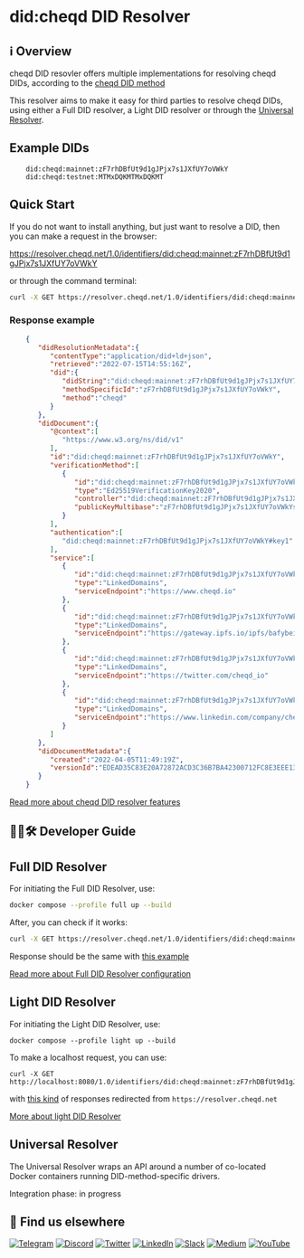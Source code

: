 # did:cheqd DID Resolver

## ℹ️ Overview

cheqd DID resovler offers multiple implementations for resolving cheqd DIDs, according to the [cheqd DID method](https://docs.cheqd.io/node/architecture/adr-list/adr-002-cheqd-did-method#:~:text=Summary,on%20the%20Cosmos%20blockchain%20framework.)

This resolver aims to make it easy for third parties to resolve cheqd DIDs, using either a Full DID resolver, a Light DID resolver or through the [Universal Resolver](https://dev.uniresolver.io/).

## Example DIDs

```commandline
    did:cheqd:mainnet:zF7rhDBfUt9d1gJPjx7s1JXfUY7oVWkY
    did:cheqd:testnet:MTMxDQKMTMxDQKMT
```

## Quick Start

If you do not want to install anything, but just want to resolve a DID, then you can make a request in the browser:

https://resolver.cheqd.net/1.0/identifiers/did:cheqd:mainnet:zF7rhDBfUt9d1gJPjx7s1JXfUY7oVWkY

or through the command terminal:

```bash
curl -X GET https://resolver.cheqd.net/1.0/identifiers/did:cheqd:mainnet:zF7rhDBfUt9d1gJPjx7s1JXfUY7oVWkY
```

### Response example

```json
    {
       "didResolutionMetadata":{
          "contentType":"application/did+ld+json",
          "retrieved":"2022-07-15T14:55:16Z",
          "did":{
             "didString":"did:cheqd:mainnet:zF7rhDBfUt9d1gJPjx7s1JXfUY7oVWkY",
             "methodSpecificId":"zF7rhDBfUt9d1gJPjx7s1JXfUY7oVWkY",
             "method":"cheqd"
          }
       },
       "didDocument":{
          "@context":[
             "https://www.w3.org/ns/did/v1"
          ],
          "id":"did:cheqd:mainnet:zF7rhDBfUt9d1gJPjx7s1JXfUY7oVWkY",
          "verificationMethod":[
             {
                "id":"did:cheqd:mainnet:zF7rhDBfUt9d1gJPjx7s1JXfUY7oVWkY#key1",
                "type":"Ed25519VerificationKey2020",
                "controller":"did:cheqd:mainnet:zF7rhDBfUt9d1gJPjx7s1JXfUY7oVWkY",
                "publicKeyMultibase":"zF7rhDBfUt9d1gJPjx7s1JXfUY7oVWkYsWCo7fztHtepn"
             }
          ],
          "authentication":[
             "did:cheqd:mainnet:zF7rhDBfUt9d1gJPjx7s1JXfUY7oVWkY#key1"
          ],
          "service":[
             {
                "id":"did:cheqd:mainnet:zF7rhDBfUt9d1gJPjx7s1JXfUY7oVWkY#website",
                "type":"LinkedDomains",
                "serviceEndpoint":"https://www.cheqd.io"
             },
             {
                "id":"did:cheqd:mainnet:zF7rhDBfUt9d1gJPjx7s1JXfUY7oVWkY#non-fungible-image",
                "type":"LinkedDomains",
                "serviceEndpoint":"https://gateway.ipfs.io/ipfs/bafybeihetj2ng3d74k7t754atv2s5dk76pcqtvxls6dntef3xa6rax25xe"
             },
             {
                "id":"did:cheqd:mainnet:zF7rhDBfUt9d1gJPjx7s1JXfUY7oVWkY#twitter",
                "type":"LinkedDomains",
                "serviceEndpoint":"https://twitter.com/cheqd_io"
             },
             {
                "id":"did:cheqd:mainnet:zF7rhDBfUt9d1gJPjx7s1JXfUY7oVWkY#linkedin",
                "type":"LinkedDomains",
                "serviceEndpoint":"https://www.linkedin.com/company/cheqd-identity/"
             }
          ]
       },
       "didDocumentMetadata":{
          "created":"2022-04-05T11:49:19Z",
          "versionId":"EDEAD35C83E20A72872ACD3C36B7BA42300712FC8E3EEE1340E47E2F1B216B2D"
       }
    }
```

[Read more about cheqd DID resolver features](https://github.com/cheqd/identity-docs/blob/main/tutorials/resolver/using-cheqd-universal-resolver-driver.md)

## 🧑‍💻🛠 Developer Guide

## Full DID Resolver

For initiating the Full DID Resolver, use:

```bash
docker compose --profile full up --build
```

After, you can check if it works:

```bash
curl -X GET https://resolver.cheqd.net/1.0/identifiers/did:cheqd:mainnet:zF7rhDBfUt9d1gJPjx7s1JXfUY7oVWkY
```

Response should be the same with [this example](#response-example)

[Read more about Full DID Resolver configuration](https://github.com/cheqd/identity-docs/blob/main/tutorials/resolver/using-full-cheqd-did-resolver.md)

## Light DID Resolver

For initiating the Light DID Resolver, use:

```commandline
docker compose --profile light up --build
```

To make a localhost request, you can use:

```commandline
curl -X GET http://localhost:8080/1.0/identifiers/did:cheqd:mainnet:zF7rhDBfUt9d1gJPjx7s1JXfUY7oVWkY
```

with [this kind](#response-example) of responses redirected from `https://resolver.cheqd.net`

[More about light DID Resolver](https://github.com/cheqd/identity-docs/blob/main/tutorials/resolver/using-light-cheqd-did-resolver.md)

## Universal Resolver

The Universal Resolver wraps an API around a number of co-located Docker containers running DID-method-specific drivers.

Integration phase: in progress

## 🙋 Find us elsewhere

[![Telegram](https://img.shields.io/badge/Telegram-2CA5E0?style=for-the-badge&logo=telegram&logoColor=white)](https://t.me/cheqd) [![Discord](https://img.shields.io/badge/Discord-7289DA?style=for-the-badge&logo=discord&logoColor=white)](http://cheqd.link/discord-github) [![Twitter](https://img.shields.io/badge/Twitter-1DA1F2?style=for-the-badge&logo=twitter&logoColor=white)](https://twitter.com/intent/follow?screen_name=cheqd_io) [![LinkedIn](https://img.shields.io/badge/LinkedIn-0077B5?style=for-the-badge&logo=linkedin&logoColor=white)](http://cheqd.link/linkedin) [![Slack](https://img.shields.io/badge/Slack-4A154B?style=for-the-badge&logo=slack&logoColor=white)](http://cheqd.link/join-cheqd-slack) [![Medium](https://img.shields.io/badge/Medium-12100E?style=for-the-badge&logo=medium&logoColor=white)](https://blog.cheqd.io) [![YouTube](https://img.shields.io/badge/YouTube-FF0000?style=for-the-badge&logo=youtube&logoColor=white)](https://www.youtube.com/channel/UCBUGvvH6t3BAYo5u41hJPzw/)

